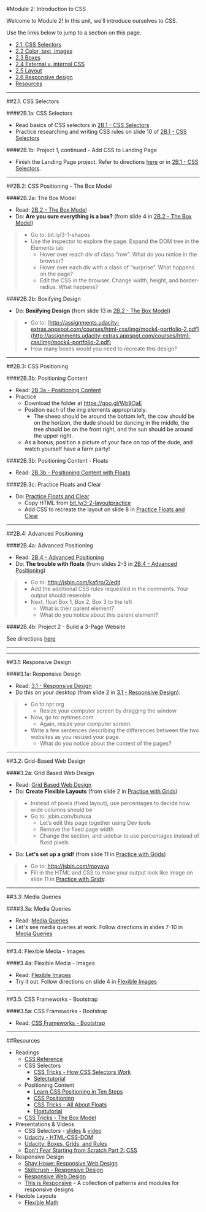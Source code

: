 #Module 2: Introduction to CSS

Welcome to Module 2!  In this unit, we'll introduce ourselves to CSS.

Use the links below to jump to a section on this page.

- [2.1. CSS Selectors](#21-css-selectors)
- [2.2 Color, text, images](#22-color-text-images)
- [2.3 Boxes](#23-boxes)
- [2.4 External v. internal CSS](#24-externalvinternal)
- [2.5 Layout](#25-layout)
- [2.6 Responsive design](#26-responsive)
- [Resources](#resources)

<hr height="10px">
##<a id="21-css-selectors">2.1. CSS Selectors</a>

####2B.1a: CSS Selectors
- Read basics of CSS selectors in [2B.1 - CSS Selectors](https://docs.google.com/presentation/d/1Gs9I608u4gGIy3oJIAJmLUXduax05i8d0vvIsdbaDlM/edit?usp=sharing)
- Practice researching and writing CSS rules on slide 10 of [2B.1 - CSS Selectors](https://docs.google.com/presentation/d/1Gs9I608u4gGIy3oJIAJmLUXduax05i8d0vvIsdbaDlM/edit?usp=sharing)


####2B.1b: Project 1, continued - Add CSS to Landing Page


- Finish the Landing Page project.  Refer to directions [here](https://github.com/fma2/pcp-intro-web-development/blob/master/assignments/project1.md#part-2---css) or in [2B.1 - CSS Selectors](https://docs.google.com/presentation/d/1Gs9I608u4gGIy3oJIAJmLUXduax05i8d0vvIsdbaDlM/edit?usp=sharing).


<hr height="10px">
##<a id="2B2-boxmodel">2B.2: CSS Positioning - The Box Model</a>

####2B.2a: The Box Model
- Read: [2B.2 - The Box Model](https://docs.google.com/presentation/d/1CBYD9bsQmbMLX5sZINM4B6Bx5oFDcE64_jezmKzvHLQ/edit?usp=sharing)
- Do: **Are you sure everything is a box?** (from slide 4 in [2B.2 - The Box Model](https://docs.google.com/presentation/d/1CBYD9bsQmbMLX5sZINM4B6Bx5oFDcE64_jezmKzvHLQ/edit?usp=sharing))

> - Go to: bit.ly/3-1-shapes
> - Use the inspector to explore the page. Expand the DOM tree in the Elements tab
>	- Hover over reach div of class “row”. What do you notice in the browser?
>	- Hover over each div with a class of “surprise”. What happens on the page?
>	- Edit the CSS in the browser. Change width, height, and border-radius. What happens?


####2B.2b: Boxifying Design

- Do: **Boxifying Design** (from slide 13 in [2B.2 - The Box Model](https://docs.google.com/presentation/d/1CBYD9bsQmbMLX5sZINM4B6Bx5oFDcE64_jezmKzvHLQ/edit?usp=sharing))
> - Go to: [http://assignments.udacity-extras.appspot.com/courses/html-css/img/mock4-portfolio-2.pdf](http://assignments.udacity-extras.appspot.com/courses/html-css/img/mock4-portfolio-2.pdf)
> - How many boxes would you need to recreate this design?



<hr height="10px">
##<a id="2B3-float">2B.3: CSS Positioning</a>

####2B.3b: Positioning Content
- Read: [2B.3a - Positioning Content](https://docs.google.com/presentation/d/10uKgxFIwK9k04J6Zvg5GjS6NUOW-Y4tR8VDeRaVj35c/edit?usp=sharing)
- Practice
	- Download the folder at https://goo.gl/Wb9OaE
	- Position each of the img elements appropriately. 
		- The sheep should be around the bottom left, the cow should be on the horizon, the dude should be dancing in the middle, the tree should be on the front right, and the sun should be around the upper right.
	- As a bonus, position a picture of your face on top of the dude, and watch yourself have a farm party!


####2B.3b: Positioning Content - Floats
- Read: [2B.3b - Positioning Content with Floats](https://docs.google.com/presentation/d/1izl1PtVtrL195T07F1cnM2WmlUtkbhvPRMvCY0MPPcg/edit?usp=sharing)

####2B.3c: Practice Floats and Clear
- Do: [Practice Floats and Clear](https://docs.google.com/presentation/d/1izl1PtVtrL195T07F1cnM2WmlUtkbhvPRMvCY0MPPcg/edit?usp=sharing)
	- Copy HTML from [bit.ly/3-2-layoutpractice](bit.ly/3-2-layoutpractice)
	- Add CSS to recreate the layout on slide 8 in [Practice Floats and Clear](https://docs.google.com/presentation/d/1izl1PtVtrL195T07F1cnM2WmlUtkbhvPRMvCY0MPPcg/edit?usp=sharing)

<hr height="10px">

##<a id="2B4-advanced">2B.4: Advanced Positioning</a>

####2B.4a: Advanced Positioning
- Read: [2B.4 - Advanced Positioning](https://docs.google.com/presentation/d/1TJsbjGFoKpD_-z-vII96heo1LyV5z7NlxJjXuqmJ_gA/edit?usp=sharing)
- Do: **The trouble with floats** (from slides 2-3 in [2B.4 - Advanced Positioning](https://docs.google.com/presentation/d/1TJsbjGFoKpD_-z-vII96heo1LyV5z7NlxJjXuqmJ_gA/edit?usp=sharing))

> - Go to: http://jsbin.com/kafiro/2/edit
> - Add the additional CSS rules requested in the comments. Your output should resemble
> - Next, float Box 1, Box 2, Box 3 to the left
>	- What is their parent element?
>	- What do you notice about this parent element?



####2B.4b: Project 2 - Build a 3-Page Website

See directions [here](https://github.com/fma2/pcp-intro-web-development/blob/master/assignments/project2.md)

<hr height="10px">
<hr height="10px">

##<a id="31-responsive">3.1: Responsive Design</a>

####3.1a: Responsive Design

- Read: [3.1 - Responsive Design](https://docs.google.com/presentation/d/1tH8PllEDxUZGfEvUv0BmacftuFRfRIeihLZHvHV2qCo/edit?usp=sharing)
- Do this on your desktop (from slide 2 in [3.1 - Responsive Design](https://docs.google.com/presentation/d/1tH8PllEDxUZGfEvUv0BmacftuFRfRIeihLZHvHV2qCo/edit?usp=sharing)):
> - Go to npr.org 
> 	- Resize your computer screen by dragging the window
> - Now, go to: nytimes.com
> 	- Again, resize your computer screen. 
> - Write a few sentences describing the differences between the two websites as you resized your page. 
> 	- What do you notice about the content of the pages?

<hr height="10px">
##<a id="32-float">3.2: Grid-Based Web Design</a>


####3.2a: Grid Based Web Design

- Read: [Grid Based Web Design](https://docs.google.com/presentation/d/1pHbWFvCVTyxA1kR0i7qMa-m0Qx5h9R4V0VgCMGatT5Q/edit?usp=sharing)
- Do: **Create Flexible Layouts** (from slide 2 in [Practice with Grids](https://docs.google.com/presentation/d/1pHbWFvCVTyxA1kR0i7qMa-m0Qx5h9R4V0VgCMGatT5Q/edit?usp=sharing))

> - Instead of pixels (fixed layout), use percentages to decide how wide columns should be
> - Go to: jsbin.com/butuxa
> 	- Let’s edit this page together using Dev tools
>	- Remove the fixed page width 
>	- Change the section, and sidebar to use percentages instead of fixed pixels

- Do: **Let's set up a grid!** (from slide 11 in [Practice with Grids](https://docs.google.com/presentation/d/1pHbWFvCVTyxA1kR0i7qMa-m0Qx5h9R4V0VgCMGatT5Q/edit?usp=sharing))

> - Go to: http://jsbin.com/moyaya
> - Fill in the HTML and CSS to make your output look like image on slide 11 in [Practice with Grids](https://docs.google.com/presentation/d/1pHbWFvCVTyxA1kR0i7qMa-m0Qx5h9R4V0VgCMGatT5Q/edit?usp=sharing):



<hr height="10px">
##<a id="33-media">3.3: Media Queries</a>


####3.3a: Media Queries

- Read: [Media Queries](https://docs.google.com/presentation/d/1ekk188MbguthhNl3E4CdGMUpxA85mM1_IbSSAHrhFmA/edit?usp=sharing)
- Let's see media queries at work.  Follow directions in slides 7-10 in [Media Queries](https://docs.google.com/presentation/d/1ekk188MbguthhNl3E4CdGMUpxA85mM1_IbSSAHrhFmA/edit?usp=sharing)

<hr height="10px">

##<a id="34-images">3.4: Flexible Media - Images</a>


####3.4a: Flexible Media - Images

- Read: [Flexible Images](https://docs.google.com/presentation/d/15EKJiye_qXDzBW_cjas2L5ltLjGZfgb2Col6RCxwwNc/edit?usp=sharing)
- Try it out. Follow directions on slide 4 in [Flexible Images](https://docs.google.com/presentation/d/15EKJiye_qXDzBW_cjas2L5ltLjGZfgb2Col6RCxwwNc/edit?usp=sharing)

<hr height="10px">

##<a id="35-bootstrap">3.5: CSS Frameworks - Bootstrap</a>


####3.5a: CSS Frameworks - Bootstrap

+ Read: [CSS Frameworks - Bootstrap](https://docs.google.com/presentation/d/1fm8ngfmbd6XxAKqXaBcjPGkNhq43q3TDN5Hg4NjcF6E/edit?usp=sharing)


<hr height="10px">

##<a id="resources">Resources</a>

- Readings
	- [CSS Reference](https://developer.mozilla.org/en-US/docs/Web/CSS/Reference)
	- CSS Selectors
		- [CSS Tricks - How CSS Selectors Work](https://css-tricks.com/how-css-selectors-work/)
		- [Selectutorial](http://css.maxdesign.com.au/selectutorial/rule.htm)
	- Positioning Content
		- [Learn CSS Positioning in Ten Steps](http://www.barelyfitz.com/screencast/html-training/css/positioning/)
		- [CSS Positioning](http://www.brainjar.com/css/positioning/default.asp)
		- [CSS Tricks - All About Floats](https://css-tricks.com/all-about-floats/)
		- [Floatutorial](http://css.maxdesign.com.au/floatutorial/)
	- [CSS Tricks - The Box Model](https://css-tricks.com/the-css-box-model/)
- Presentations & Videos
	- CSS Selectors - [slides](http://www.teaching-materials.org/htmlcss-1day/css-selectors/slides.html#slide1) & [video](https://www.youtube.com/watch?v=wQXvat7IHmk)
	- [Udacity - HTML-CSS-DOM](https://www.youtube.com/watch?t=152&v=tSv2KIF7uE4)
	- [Udacity: Boxes, Grids, and Rules](https://www.youtube.com/watch?v=fvtm9lK-JM0)
	- [Don't Fear Starting from Scratch Part 2: CSS](http://www.dontfeartheinternet.com/css/don%E2%80%99t-fear-starting-from-scratch-2)
- Responsive Design
	- [Shay Howe: Responsive Web Design](http://learn.shayhowe.com/advanced-html-css/responsive-web-design/)
	- [Skillcrush - Responsive Design](http://skillcrush.com/2012/05/08/responsive-design/)
	- [Responsive Web Design](http://alistapart.com/article/responsive-web-design)
	- [This is Responsive](http://bradfrost.github.io/this-is-responsive/index.html) - A collection of patterns and modules for responsive designs
- Flexible Layouts
	- [Flexible Math](http://responsv.com/flexible-math/)

